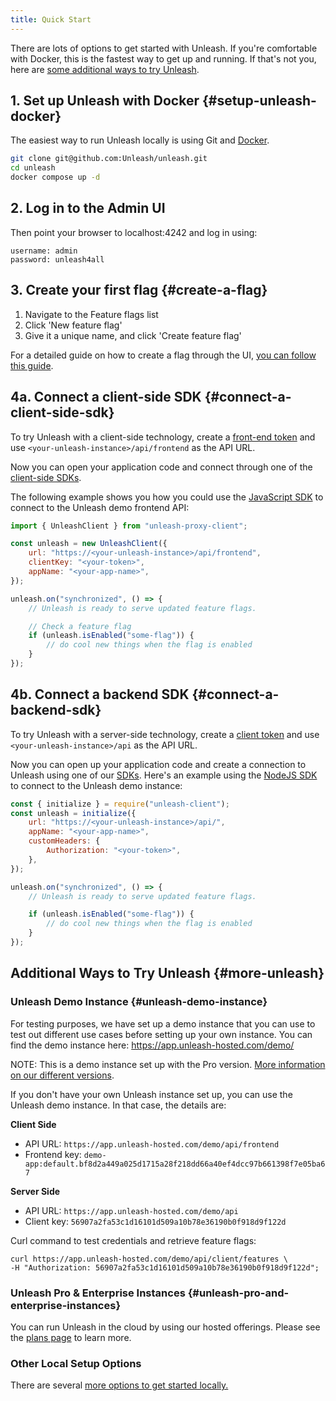 ```yaml
---
title: Quick Start
---
```


There are lots of options to get started with Unleash. If you're comfortable with Docker, this is the fastest way to get up and running. If that's not you, here are [some additional ways to try Unleash](#more-unleash).

## 1. Set up Unleash with Docker {#setup-unleash-docker}

The easiest way to run Unleash locally is using Git and [Docker](https://www.docker.com/).

```sh
git clone git@github.com:Unleash/unleash.git
cd unleash
docker compose up -d
```

## 2. Log in to the Admin UI

Then point your browser to localhost:4242 and log in using:

```
username: admin
password: unleash4all
```

## 3. Create your first flag {#create-a-flag}

1. Navigate to the Feature flags list
2. Click 'New feature flag'
3. Give it a unique name, and click 'Create feature flag'

For a detailed guide on how to create a flag through the UI, [you can follow this guide](/how-to/how-to-create-feature-toggles).

## 4a. Connect a client-side SDK {#connect-a-client-side-sdk}

To try Unleash with a client-side technology, create a [front-end token](/reference/api-tokens-and-client-keys#front-end-tokens) and use `<your-unleash-instance>/api/frontend` as the API URL.

Now you can open your application code and connect through one of the [client-side SDKs](/reference/sdks#client-side-sdks).

The following example shows you how you could use the [JavaScript SDK](/generated/sdks/client-side/javascript-browser) to connect to the Unleash demo frontend API:

```javascript
import { UnleashClient } from "unleash-proxy-client";

const unleash = new UnleashClient({
    url: "https://<your-unleash-instance>/api/frontend",
    clientKey: "<your-token>",
    appName: "<your-app-name>",
});

unleash.on("synchronized", () => {
    // Unleash is ready to serve updated feature flags.

    // Check a feature flag
    if (unleash.isEnabled("some-flag")) {
        // do cool new things when the flag is enabled
    }
});
```

## 4b. Connect a backend SDK {#connect-a-backend-sdk}

To try Unleash with a server-side technology, create a [client token](/reference/api-tokens-and-client-keys#client-tokens) and use `<your-unleash-instance>/api` as the API URL.

Now you can open up your application code and create a connection to Unleash using one of our [SDKs](/reference/sdks). Here's an example using the [NodeJS SDK](/reference/sdks/node) to connect to the Unleash demo instance:

```javascript
const { initialize } = require("unleash-client");
const unleash = initialize({
    url: "https://<your-unleash-instance>/api/",
    appName: "<your-app-name>",
    customHeaders: {
        Authorization: "<your-token>",
    },
});

unleash.on("synchronized", () => {
    // Unleash is ready to serve updated feature flags.

    if (unleash.isEnabled("some-flag")) {
        // do cool new things when the flag is enabled
    }
});
```

## Additional Ways to Try Unleash {#more-unleash}

### Unleash Demo Instance {#unleash-demo-instance}

For testing purposes, we have set up a demo instance that you can use to test out different use cases before setting up your own instance. You can find the demo instance here: https://app.unleash-hosted.com/demo/

NOTE: This is a demo instance set up with the Pro version. [More information on our different versions](https://www.getunleash.io/pricing).

If you don't have your own Unleash instance set up, you can use the Unleash demo instance. In that case, the details are:

**Client Side**

-   API URL: `https://app.unleash-hosted.com/demo/api/frontend`
-   Frontend key: `demo-app:default.bf8d2a449a025d1715a28f218dd66a40ef4dcc97b661398f7e05ba67`

**Server Side**

-   API URL: `https://app.unleash-hosted.com/demo/api`
-   Client key: `56907a2fa53c1d16101d509a10b78e36190b0f918d9f122d`

Curl command to test credentials and retrieve feature flags:

```
curl https://app.unleash-hosted.com/demo/api/client/features \
-H "Authorization: 56907a2fa53c1d16101d509a10b78e36190b0f918d9f122d";
```

### Unleash Pro & Enterprise Instances {#unleash-pro-and-enterprise-instances}

You can run Unleash in the cloud by using our hosted offerings. Please see the [plans page](https://www.getunleash.io/pricing) to learn more.

### Other Local Setup Options

There are several [more options to get started locally.](using-unleash/deploy/getting-started)
